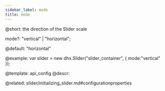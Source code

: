 ```yaml
---
sidebar_label: mode
title: mode
---          
```


@short: the direction of the Slider scale

mode?: "vertical" | "horizontal";

@default: "horizontal"

@example: 
var slider = new dhx.Slider("slider_container", { 
    mode:"vertical"
});


@template:	api_config
@descr: 

@related: slider/initializing_slider.md#configurationproperties

